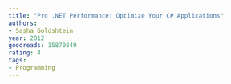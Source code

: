 ```yaml
---
title: "Pro .NET Performance: Optimize Your C# Applications"
authors:
- Sasha Goldshtein
year: 2012
goodreads: 15870849
rating: 4
tags:
- Programming
---
```


